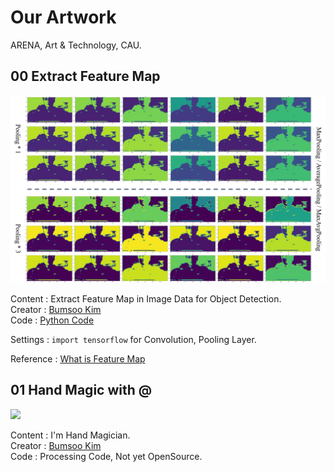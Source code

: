 # Our Artwork

ARENA, Art & Technology, CAU.

## 00 Extract Feature Map

<p align="center">
<img src="00-Extract-Feature-Map/ref_01.png">
</p>

Content : Extract Feature Map in Image Data for Object Detection.
<br>Creator : [Bumsoo Kim](https://github.com/gh-BumsooKim)
<br>Code : [Python Code](00-Extract-Feature-Map/00-Extract-Feature-Map.ipynb)

Settings : `import tensorflow` for Convolution, Pooling Layer.

Reference : [What is Feature Map](https://towardsdatascience.com/applied-deep-learning-part-4-convolutional-neural-networks-584bc134c1e2)

## 01 Hand Magic with @

<p aling="center">
<img src="01-Hand-Mafic-@/ref_01.gif">
</p>

Content : I'm Hand Magician.
<br>Creator : [Bumsoo Kim](https://github.com/gh-BumsooKim)
<br>Code : Processing Code, Not yet OpenSource.

